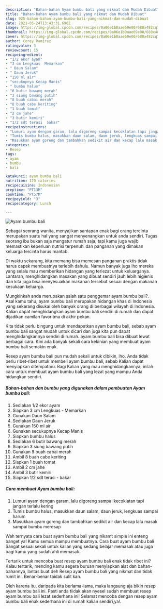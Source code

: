 ```yaml
---
description: "Bahan-bahan Ayam bumbu bali yang nikmat dan Mudah Dibuat"
title: "Bahan-bahan Ayam bumbu bali yang nikmat dan Mudah Dibuat"
slug: 925-bahan-bahan-ayam-bumbu-bali-yang-nikmat-dan-mudah-dibuat
date: 2021-05-24T13:43:31.690Z
image: https://img-global.cpcdn.com/recipes/0a06e1b0aae69e00/680x482cq70/ayam-bumbu-bali-foto-resep-utama.jpg
thumbnail: https://img-global.cpcdn.com/recipes/0a06e1b0aae69e00/680x482cq70/ayam-bumbu-bali-foto-resep-utama.jpg
cover: https://img-global.cpcdn.com/recipes/0a06e1b0aae69e00/680x482cq70/ayam-bumbu-bali-foto-resep-utama.jpg
author: Corey Ramirez
ratingvalue: 3
reviewcount: 15
recipeingredient:
- "1/2 ekor ayam"
- "3 cm Lengkuas  Memarkan"
- " Daun Salam"
- " Daun Jeruk"
- "150 ml air"
- "secukupnya Kecap Manis"
- " bumbu halus"
- "6 butir bawang merah"
- "3 siung bawang putih"
- "8 buah cabai merah"
- "8 buah cabe keriting"
- "1 buah tomat"
- "2 cm jahe"
- "3 butir kemiri"
- "1/2 sdt terasi  bakar"
recipeinstructions:
- "Lumuri ayam dengan garam, lalu digoreng sampai kecoklatan tapi jangan terlalu kering"
- "Tumis bumbu halus, masukkan daun salam, daun jeruk, lengkuas sampai harum"
- "Masukkan ayam goreng dan tambahkan sedikit air dan kecap lalu masak sampai bumbu meresap"
categories:
- Resep
tags:
- ayam
- bumbu
- bali

katakunci: ayam bumbu bali 
nutrition: 170 calories
recipecuisine: Indonesian
preptime: "PT13M"
cooktime: "PT57M"
recipeyield: "3"
recipecategory: Lunch

---
```



![Ayam bumbu bali](https://img-global.cpcdn.com/recipes/0a06e1b0aae69e00/680x482cq70/ayam-bumbu-bali-foto-resep-utama.jpg)

Sebagai seorang wanita, menyajikan santapan enak bagi orang tercinta merupakan suatu hal yang sangat menyenangkan untuk anda sendiri. Tugas seorang ibu bukan saja mengatur rumah saja, tapi kamu juga wajib memastikan keperluan nutrisi terpenuhi dan panganan yang dimakan keluarga tercinta harus mantab.

Di waktu  sekarang, kita memang bisa memesan panganan praktis tidak harus capek membuatnya terlebih dahulu. Namun banyak juga lho mereka yang selalu mau memberikan hidangan yang terlezat untuk keluarganya. Lantaran, menghidangkan masakan yang dibuat sendiri jauh lebih higienis dan kita juga bisa menyesuaikan makanan tersebut sesuai dengan makanan kesukaan keluarga. 



Mungkinkah anda merupakan salah satu penggemar ayam bumbu bali?. Asal kamu tahu, ayam bumbu bali merupakan hidangan khas di Indonesia yang sekarang disukai oleh banyak orang di berbagai wilayah di Indonesia. Kalian dapat menghidangkan ayam bumbu bali sendiri di rumah dan dapat dijadikan camilan favoritmu di akhir pekan.

Kita tidak perlu bingung untuk mendapatkan ayam bumbu bali, sebab ayam bumbu bali sangat mudah untuk dicari dan juga kita pun dapat menghidangkannya sendiri di rumah. ayam bumbu bali bisa dibuat lewat berbagai cara. Kini ada banyak sekali cara kekinian yang membuat ayam bumbu bali semakin enak.

Resep ayam bumbu bali pun mudah sekali untuk dibikin, lho. Anda tidak perlu ribet-ribet untuk membeli ayam bumbu bali, sebab Kalian dapat menyiapkan ditempatmu. Bagi Kalian yang mau menghidangkannya, inilah cara untuk membuat ayam bumbu bali yang lezat yang mampu Anda hidangkan sendiri.

<!--inarticleads1-->

##### Bahan-bahan dan bumbu yang digunakan dalam pembuatan Ayam bumbu bali:

1. Sediakan 1/2 ekor ayam
1. Siapkan 3 cm Lengkuas - Memarkan
1. Gunakan  Daun Salam
1. Sediakan  Daun Jeruk
1. Gunakan 150 ml air
1. Gunakan secukupnya Kecap Manis
1. Siapkan  bumbu halus
1. Sediakan 6 butir bawang merah
1. Siapkan 3 siung bawang putih
1. Gunakan 8 buah cabai merah
1. Ambil 8 buah cabe keriting
1. Siapkan 1 buah tomat
1. Ambil 2 cm jahe
1. Ambil 3 butir kemiri
1. Siapkan 1/2 sdt terasi - bakar




<!--inarticleads2-->

##### Cara membuat Ayam bumbu bali:

1. Lumuri ayam dengan garam, lalu digoreng sampai kecoklatan tapi jangan terlalu kering
1. Tumis bumbu halus, masukkan daun salam, daun jeruk, lengkuas sampai harum
1. Masukkan ayam goreng dan tambahkan sedikit air dan kecap lalu masak sampai bumbu meresap




Wah ternyata cara buat ayam bumbu bali yang nikamt simple ini enteng banget ya! Kamu semua mampu membuatnya. Cara buat ayam bumbu bali Sangat sesuai sekali untuk kalian yang sedang belajar memasak atau juga bagi kamu yang sudah ahli memasak.

Tertarik untuk mencoba buat resep ayam bumbu bali enak tidak ribet ini? Kalau tertarik, mending kamu segera buruan menyiapkan alat dan bahan-bahannya, lantas buat deh Resep ayam bumbu bali yang nikmat dan tidak rumit ini. Benar-benar taidak sulit kan. 

Oleh karena itu, daripada kita berlama-lama, maka langsung aja bikin resep ayam bumbu bali ini. Pasti anda tiidak akan nyesel sudah membuat resep ayam bumbu bali lezat sederhana ini! Selamat mencoba dengan resep ayam bumbu bali enak sederhana ini di rumah kalian sendiri,ya!.

